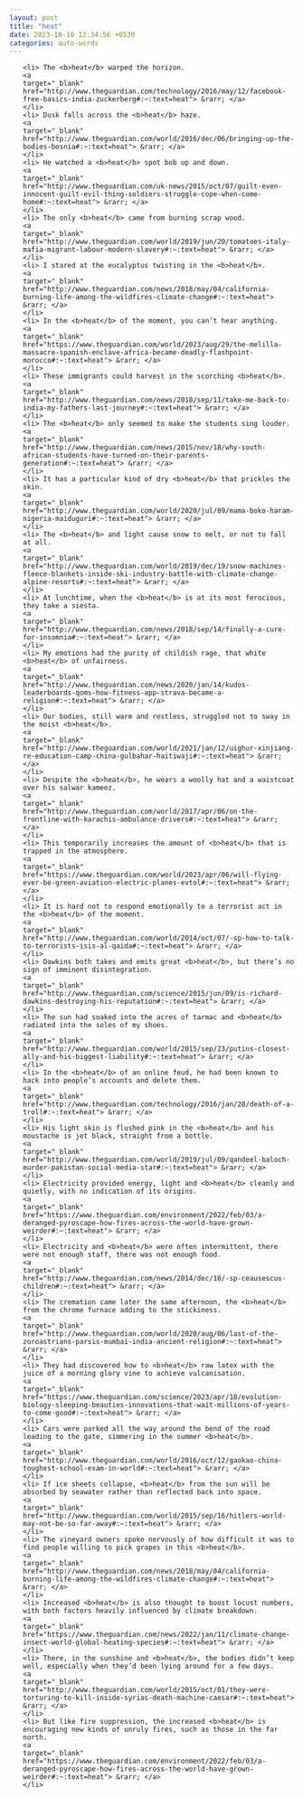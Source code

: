 ```yaml
---
layout: post
title: "heat"
date: 2023-10-10 12:34:56 +0530
categories: auto-words
---
```

<ol>

    <li> The <b>heat</b> warped the horizon.
    <a 
    target="_blank" 
    href="http://www.theguardian.com/technology/2016/may/12/facebook-free-basics-india-zuckerberg#:~:text=heat"> &rarr; </a>
    </li>
    <li> Dusk falls across the <b>heat</b> haze.
    <a 
    target="_blank" 
    href="http://www.theguardian.com/world/2016/dec/06/bringing-up-the-bodies-bosnia#:~:text=heat"> &rarr; </a>
    </li>
    <li> He watched a <b>heat</b> spot bob up and down.
    <a 
    target="_blank" 
    href="http://www.theguardian.com/uk-news/2015/oct/07/guilt-even-innocent-guilt-evil-thing-soldiers-struggle-cope-when-come-home#:~:text=heat"> &rarr; </a>
    </li>
    <li> The only <b>heat</b> came from burning scrap wood.
    <a 
    target="_blank" 
    href="http://www.theguardian.com/world/2019/jun/20/tomatoes-italy-mafia-migrant-labour-modern-slavery#:~:text=heat"> &rarr; </a>
    </li>
    <li> I stared at the eucalyptus twisting in the <b>heat</b>.
    <a 
    target="_blank" 
    href="http://www.theguardian.com/news/2018/may/04/california-burning-life-among-the-wildfires-climate-change#:~:text=heat"> &rarr; </a>
    </li>
    <li> In the <b>heat</b> of the moment, you can’t hear anything.
    <a 
    target="_blank" 
    href="https://www.theguardian.com/world/2023/aug/29/the-melilla-massacre-spanish-enclave-africa-became-deadly-flashpoint-morocco#:~:text=heat"> &rarr; </a>
    </li>
    <li> These immigrants could harvest in the scorching <b>heat</b>.
    <a 
    target="_blank" 
    href="http://www.theguardian.com/news/2018/sep/11/take-me-back-to-india-my-fathers-last-journey#:~:text=heat"> &rarr; </a>
    </li>
    <li> The <b>heat</b> only seemed to make the students sing louder.
    <a 
    target="_blank" 
    href="http://www.theguardian.com/news/2015/nov/18/why-south-african-students-have-turned-on-their-parents-generation#:~:text=heat"> &rarr; </a>
    </li>
    <li> It has a particular kind of dry <b>heat</b> that prickles the skin.
    <a 
    target="_blank" 
    href="http://www.theguardian.com/world/2020/jul/09/mama-boko-haram-nigeria-maiduguri#:~:text=heat"> &rarr; </a>
    </li>
    <li> The <b>heat</b> and light cause snow to melt, or not to fall at all.
    <a 
    target="_blank" 
    href="http://www.theguardian.com/world/2019/dec/19/snow-machines-fleece-blankets-inside-ski-industry-battle-with-climate-change-alpine-resorts#:~:text=heat"> &rarr; </a>
    </li>
    <li> At lunchtime, when the <b>heat</b> is at its most ferocious, they take a siesta.
    <a 
    target="_blank" 
    href="http://www.theguardian.com/news/2018/sep/14/finally-a-cure-for-insomnia#:~:text=heat"> &rarr; </a>
    </li>
    <li> My emotions had the purity of childish rage, that white <b>heat</b> of unfairness.
    <a 
    target="_blank" 
    href="http://www.theguardian.com/news/2020/jan/14/kudos-leaderboards-qoms-how-fitness-app-strava-became-a-religion#:~:text=heat"> &rarr; </a>
    </li>
    <li> Our bodies, still warm and restless, struggled not to sway in the moist <b>heat</b>.
    <a 
    target="_blank" 
    href="http://www.theguardian.com/world/2021/jan/12/uighur-xinjiang-re-education-camp-china-gulbahar-haitiwaji#:~:text=heat"> &rarr; </a>
    </li>
    <li> Despite the <b>heat</b>, he wears a woolly hat and a waistcoat over his salwar kameez.
    <a 
    target="_blank" 
    href="http://www.theguardian.com/world/2017/apr/06/on-the-frontline-with-karachis-ambulance-drivers#:~:text=heat"> &rarr; </a>
    </li>
    <li> This temporarily increases the amount of <b>heat</b> that is trapped in the atmosphere.
    <a 
    target="_blank" 
    href="https://www.theguardian.com/world/2023/apr/06/will-flying-ever-be-green-aviation-electric-planes-evtol#:~:text=heat"> &rarr; </a>
    </li>
    <li> It is hard not to respond emotionally to a terrorist act in the <b>heat</b> of the moment.
    <a 
    target="_blank" 
    href="http://www.theguardian.com/world/2014/oct/07/-sp-how-to-talk-to-terrorists-isis-al-qaida#:~:text=heat"> &rarr; </a>
    </li>
    <li> Dawkins both takes and emits great <b>heat</b>, but there’s no sign of imminent disintegration.
    <a 
    target="_blank" 
    href="http://www.theguardian.com/science/2015/jun/09/is-richard-dawkins-destroying-his-reputation#:~:text=heat"> &rarr; </a>
    </li>
    <li> The sun had soaked into the acres of tarmac and <b>heat</b> radiated into the soles of my shoes.
    <a 
    target="_blank" 
    href="http://www.theguardian.com/world/2015/sep/23/putins-closest-ally-and-his-biggest-liability#:~:text=heat"> &rarr; </a>
    </li>
    <li> In the <b>heat</b> of an online feud, he had been known to hack into people’s accounts and delete them.
    <a 
    target="_blank" 
    href="http://www.theguardian.com/technology/2016/jan/28/death-of-a-troll#:~:text=heat"> &rarr; </a>
    </li>
    <li> His light skin is flushed pink in the <b>heat</b> and his moustache is jet black, straight from a bottle.
    <a 
    target="_blank" 
    href="http://www.theguardian.com/world/2019/jul/09/qandeel-baloch-murder-pakistan-social-media-star#:~:text=heat"> &rarr; </a>
    </li>
    <li> Electricity provided energy, light and <b>heat</b> cleanly and quietly, with no indication of its origins.
    <a 
    target="_blank" 
    href="https://www.theguardian.com/environment/2022/feb/03/a-deranged-pyroscape-how-fires-across-the-world-have-grown-weirder#:~:text=heat"> &rarr; </a>
    </li>
    <li> Electricity and <b>heat</b> were often intermittent, there were not enough staff, there was not enough food.
    <a 
    target="_blank" 
    href="http://www.theguardian.com/news/2014/dec/10/-sp-ceausescus-children#:~:text=heat"> &rarr; </a>
    </li>
    <li> The cremation came later the same afternoon, the <b>heat</b> from the chrome furnace adding to the stickiness.
    <a 
    target="_blank" 
    href="http://www.theguardian.com/world/2020/aug/06/last-of-the-zoroastrians-parsis-mumbai-india-ancient-religion#:~:text=heat"> &rarr; </a>
    </li>
    <li> They had discovered how to <b>heat</b> raw latex with the juice of a morning glory vine to achieve vulcanisation.
    <a 
    target="_blank" 
    href="https://www.theguardian.com/science/2023/apr/18/evolution-biology-sleeping-beauties-innovations-that-wait-millions-of-years-to-come-good#:~:text=heat"> &rarr; </a>
    </li>
    <li> Cars were parked all the way around the bend of the road leading to the gate, simmering in the summer <b>heat</b>.
    <a 
    target="_blank" 
    href="http://www.theguardian.com/world/2016/oct/12/gaokao-china-toughest-school-exam-in-world#:~:text=heat"> &rarr; </a>
    </li>
    <li> If ice sheets collapse, <b>heat</b> from the sun will be absorbed by seawater rather than reflected back into space.
    <a 
    target="_blank" 
    href="http://www.theguardian.com/world/2015/sep/16/hitlers-world-may-not-be-so-far-away#:~:text=heat"> &rarr; </a>
    </li>
    <li> The vineyard owners spoke nervously of how difficult it was to find people willing to pick grapes in this <b>heat</b>.
    <a 
    target="_blank" 
    href="http://www.theguardian.com/news/2018/may/04/california-burning-life-among-the-wildfires-climate-change#:~:text=heat"> &rarr; </a>
    </li>
    <li> Increased <b>heat</b> is also thought to boost locust numbers, with both factors heavily influenced by climate breakdown.
    <a 
    target="_blank" 
    href="https://www.theguardian.com/news/2022/jan/11/climate-change-insect-world-global-heating-species#:~:text=heat"> &rarr; </a>
    </li>
    <li> There, in the sunshine and <b>heat</b>, the bodies didn’t keep well, especially when they’d been lying around for a few days.
    <a 
    target="_blank" 
    href="http://www.theguardian.com/world/2015/oct/01/they-were-torturing-to-kill-inside-syrias-death-machine-caesar#:~:text=heat"> &rarr; </a>
    </li>
    <li> But like fire suppression, the increased <b>heat</b> is encouraging new kinds of unruly fires, such as those in the far north.
    <a 
    target="_blank" 
    href="https://www.theguardian.com/environment/2022/feb/03/a-deranged-pyroscape-how-fires-across-the-world-have-grown-weirder#:~:text=heat"> &rarr; </a>
    </li>